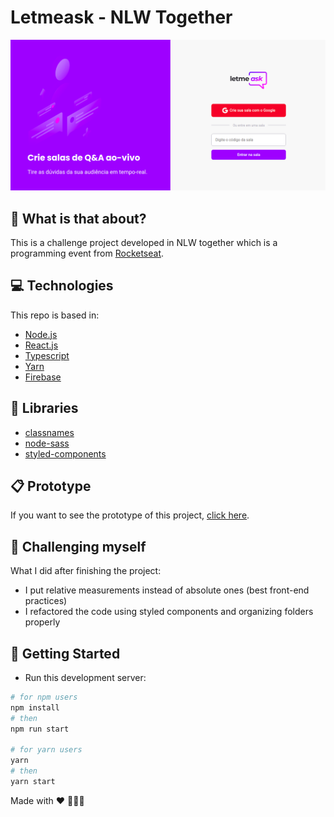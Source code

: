 # Letmeask - NLW Together


<p align="center">
 <img src=".github/images/letmeask_light_small.png" alt="Letmeask" />
</p>

## :thinking: What is that about?

This is a challenge project developed in NLW together which is a programming event from [Rocketseat](https://rocketseat.com.br).

## 💻 Technologies

This repo is based in:

- [Node.js](https://nodejs.org/)
- [React.js](https://reactjs.org/)
- [Typescript](https://www.typescriptlang.org/)
- [Yarn](https://yarnpkg.com/)
- [Firebase](https://firebase.google.com/)

## 📁 Libraries

- [classnames](https://www.npmjs.com/package/classnames)
- [node-sass](https://www.npmjs.com/package/node-sass)
- [styled-components](https://www.npmjs.com/package/styled-components)

## 📋 Prototype

If you want to see the prototype of this project, [click here](https://www.figma.com/file/u0BQK8rCf2KgzcukdRRCWh/Letmeask/duplicate). 


## 🧠 Challenging myself

What I did after finishing the project:

- I put relative measurements instead of absolute ones (best front-end practices)
- I refactored the code using styled components and organizing folders properly


## 🚀 Getting Started

- Run this development server:

```bash
# for npm users
npm install
# then 
npm run start

# for yarn users
yarn
# then
yarn start
```

Made with :heart: 👨🏻‍💻